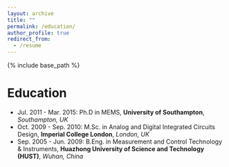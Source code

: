 ```yaml
---
layout: archive
title: ""
permalink: /education/
author_profile: true
redirect_from:
  - /resume
---
```


{% include base_path %}

Education
======
* Jul. 2011 - Mar. 2015: Ph.D in MEMS, <b>University of Southampton</b>, <i>Southampton, UK</i>
* Oct. 2009 - Sep. 2010: M.Sc. in Analog and Digital Integrated Circuits Design, <b>Imperial College London</b>, <i>London, UK</i>
* Sep. 2005 - Jun. 2009: B.Eng. in Measurement and Control Technology & Instruments, <b>Huazhong University of Science and Technology (HUST)</b>, <i>Wuhan, China</i>
